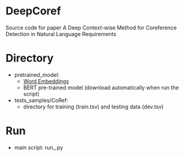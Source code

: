 # DeepCoref

Source code for paper A Deep Context-wise Method for Coreference Detection in Natural Language Requirements

# Directory

- pretrained_model:
    - [Word Embeddings](https://github.com/Embedding/Chinese-Word-Vectors)
    - BERT pre-trained model (download automatically when run the script)
- tests_samples/CoRef:
    - directory for training (train.tsv) and testing data (dev.tsv)

# Run

- main script: run_.py
